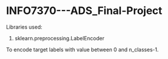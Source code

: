 # INFO7370---ADS_Final-Project

Libraries used:

1. sklearn.preprocessing.LabelEncoder 

To encode target labels with value between 0 and n_classes-1.
